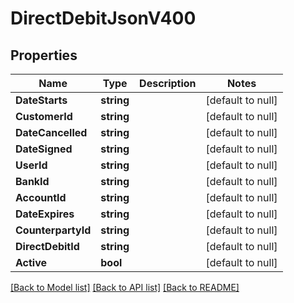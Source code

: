 # DirectDebitJsonV400

## Properties
Name | Type | Description | Notes
------------ | ------------- | ------------- | -------------
**DateStarts** | **string** |  | [default to null]
**CustomerId** | **string** |  | [default to null]
**DateCancelled** | **string** |  | [default to null]
**DateSigned** | **string** |  | [default to null]
**UserId** | **string** |  | [default to null]
**BankId** | **string** |  | [default to null]
**AccountId** | **string** |  | [default to null]
**DateExpires** | **string** |  | [default to null]
**CounterpartyId** | **string** |  | [default to null]
**DirectDebitId** | **string** |  | [default to null]
**Active** | **bool** |  | [default to null]

[[Back to Model list]](../README.md#documentation-for-models) [[Back to API list]](../README.md#documentation-for-api-endpoints) [[Back to README]](../README.md)


